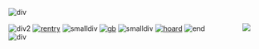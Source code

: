 ![div](https://files.catbox.moe/c18hze.jpg)

![div2](https://cdn.discordapp.com/emojis/1122267392890908867.webp?size=28&quality=lossless) [![rentry](https://i.imgur.com/Zv1Ktfq.png)](https://rentry.co/strain) ![smalldiv](https://cdn.discordapp.com/emojis/1125564159988355162.webp?size=28&quality=lossless)  [![gb](https://i.imgur.com/gmHqazM.png)](https://strain.123guestbook.com/) ![smalldiv](https://cdn.discordapp.com/emojis/1125564159988355162.webp?size=28&quality=lossless)  [![hoard](https://i.imgur.com/ven1qTu.png)](https://rentry.co/terrancehoard) ![end](https://files.catbox.moe/axzxxw.png)
 ‎ ‎ ‎ ‎ ‎ ‎ ‎ ‎ ‎ ‎ ‎ ‎  ‎ ‎ ‎ ‎ ‎ ‎ ‎ ‎ ‎ ‎ ‎ ‎  ‎ ‎ ‎ ‎ ‎ ‎ ‎ ‎ ‎ ‎ ‎ ‎ ![](https://pbs.twimg.com/profile_images/1208468781154078721/xzWAW-eL_200x200.jpg)‎ ‎
![div](https://files.catbox.moe/c18hze.jpg)
